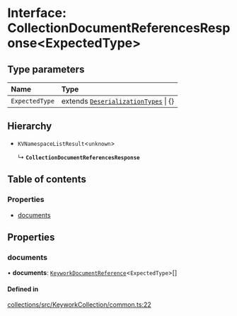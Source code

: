 # Interface: CollectionDocumentReferencesResponse<ExpectedType\>

## Type parameters

| Name | Type |
| :------ | :------ |
| `ExpectedType` | extends [`DeserializationTypes`](../modules.md#deserializationtypes) \| {} |

## Hierarchy

- `KVNamespaceListResult`<`unknown`\>

  ↳ **`CollectionDocumentReferencesResponse`**

## Table of contents

### Properties

- [documents](CollectionDocumentReferencesResponse.md#documents)

## Properties

### documents

• **documents**: [`KeyworkDocumentReference`](../classes/KeyworkDocumentReference.md)<`ExpectedType`\>[]

#### Defined in

[collections/src/KeyworkCollection/common.ts:22](https://github.com/nirrius/keywork/blob/3dc0058/packages/collections/src/KeyworkCollection/common.ts#L22)
